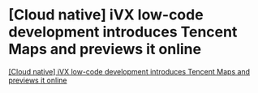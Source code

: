 # [Cloud native] iVX low-code development introduces Tencent Maps and previews it online
[[Cloud native] iVX low-code development introduces Tencent Maps and previews it online](https://aiwithcloud.com/2022/09/19/cloud_native_ivx_low_code_development_introduces_tencent_maps_and_previews_it_online/)